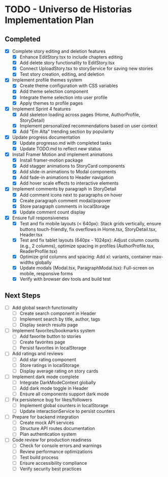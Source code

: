 # TODO - Universo de Historias Implementation Plan

## Completed
- [x] Complete story editing and deletion features
  - [x] Enhance EditStory.tsx to include chapters editing
  - [x] Add delete story functionality to EditStory.tsx
  - [x] Connect UploadStory.tsx to storyService for saving new stories
  - [x] Test story creation, editing, and deletion
- [x] Implement profile themes system
  - [x] Create theme configuration with CSS variables
  - [x] Add theme selection component
  - [x] Integrate theme selection into user profile
  - [x] Apply themes to profile pages
- [x] Implement Sprint 4 features
  - [x] Add skeleton loading across pages (Home, AuthorProfile, StoryDetail)
  - [x] Implement personalized recommendations based on user context
  - [x] Add "Em Alta" trending section by popularity
- [x] Update progress documentation
  - [x] Update progresso.md with completed tasks
  - [x] Update TODO.md to reflect new status
- [x] Install Framer Motion and implement animations
  - [x] Install framer-motion package
  - [x] Add stagger animations to StoryCard components
  - [x] Add slide-in animations to Modal components
  - [x] Add fade-in animations to Header navigation
  - [x] Add hover scale effects to interactive elements
- [x] Implement comments by paragraph in StoryDetail
  - [x] Add comment icons next to paragraphs on hover
  - [x] Create paragraph comment modal/popover
  - [x] Store paragraph comments in localStorage
  - [x] Update comment count display
- [x] Ensure full responsiveness
  - [x] Test and fix mobile layouts (< 640px): Stack grids vertically, ensure buttons touch-friendly, fix overflows in Home.tsx, StoryDetail.tsx, Header.tsx
  - [x] Test and fix tablet layouts (640px - 1024px): Adjust column counts (e.g., 2 columns), optimize spacing in profiles (AuthorProfile.tsx, ReaderProfile.tsx)
  - [x] Optimize grid columns and spacing: Add xl: variants, container max-widths globally
  - [x] Update modals (Modal.tsx, ParagraphModal.tsx): Full-screen on mobile, responsive forms
  - [x] Verify with browser dev tools and build test

## Next Steps
- [ ] Add global search functionality
  - [ ] Create search component in Header
  - [ ] Implement search by title, author, tags
  - [ ] Display search results page
- [ ] Implement favorites/bookmarks system
  - [ ] Add favorite button to stories
  - [ ] Create favorites page
  - [ ] Persist favorites in localStorage
- [ ] Add ratings and reviews
  - [ ] Add star rating component
  - [ ] Store ratings in localStorage
  - [ ] Display average rating on story cards
- [ ] Implement dark mode complete
  - [ ] Integrate DarkModeContext globally
  - [ ] Add dark mode toggle in Header
  - [ ] Ensure all components support dark mode
- [ ] Fix persistence bug for likes/followers
  - [ ] Implement global counters in localStorage
  - [ ] Update interactionService to persist counters
- [ ] Prepare for backend integration
  - [ ] Create mock API services
  - [ ] Structure API routes documentation
  - [ ] Plan authentication system
- [ ] Code review for production readiness
  - [ ] Check for console errors and warnings
  - [ ] Review performance optimizations
  - [ ] Test build process
  - [ ] Ensure accessibility compliance
  - [ ] Verify security best practices
